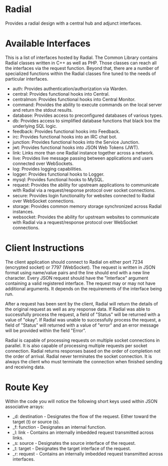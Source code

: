 # Radial
Provides a radial design with a central hub and adjunct interfaces.

# Available Interfaces
This is a list of interfaces hosted by Radial.  The Common Library contains Radial classes written in C++ as well as PHP.  Those classes can reach all the interfaces via the request function. Beyond that, there are a number of specialized functions within the Radial classes fine tuned to the needs of particular interfaces.

* auth:  Provides authentication/authorization via Warden.
* central:  Provides functional hooks into Central.
* centralmon:  Provides functional hooks into Central Monitor.
* command:  Provides the ability to execute commands on the local server and return the stdout results.
* database:  Provides access to preconfigured databases of various types.
* db:  Provides access to simplified database functions that black box the underlying SQL logic.
* feedback:  Provides functional hooks into Feedback.
* irc:  Provides functional hooks into an IRC chat bot.
* junction:  Provides functional hooks into the Service Junction.
* jwt:  Provides functional hooks into JSON Web Tokens (JWT).
* link:  Links more than one Radial instance together across a network.
* live:  Provides live message passing between applications and users connected over WebSockets.
* log:  Provides logging capabilities.
* logger:  Provides functional hooks to Logger.
* mysql:  Provides functional hooks to MySQL.
* request:  Provides the ability for upstream applications to communicate with Radial via a request/response protocol over socket connections.
* secure:  Provides login functionality for websites connected to Radial over WebSocket connections.
* storage:  Provides common memory storage synchronized across Radial instances.
* websocket:  Provides the ability for upstream websites to communicate with Radial via a request/response protocol over WebSocket connections.

# Client Instructions
The client application should connect to Radial on either port 7234 (encrypted socket) or 7797 (WebSocket).  The request is written in JSON format using name/value pairs and the line should end with a new line character.  Every JSON request should have the "Interface" argument containing a valid registered interface.  The request may or may not have additional arguments.  It depends on the requirements of the interface being run.

After a request has been sent by the client, Radial will return the details of the original request as well as any response data. If Radial was able to successfully process the request, a field of "Status" will be returned with a value of "okay".  If Radial was unable to successfully process the request, a field of "Status" will returned with a value of "error" and an error message will be provided within the field "Error".

Radial is capable of processing requests on multiple socket connections in parallel.  It is also capable of processing multiple requests per socket connection.  Radial returns responses based on the order of completion not the order of arrival.  Radial never terminates the socket connection.  It is always the client who must terminate the connection when finished sending and receiving data.

# Route Key
Within the code you will notice the following short keys used within JSON associative arrays:

* _d:  destination - Designates the flow of the request.  Either toward the target (t) or source (s).
* _f:  function - Designates an internal function.
* _l:  link - Contains an internally imbedded request transmitted across links.
* _s:  source - Designates the source interface of the request.
* _t:  target - Designates the target interface of the request.
* _r:  request - Contains an internally imbedded request transmitted across interfaces.

